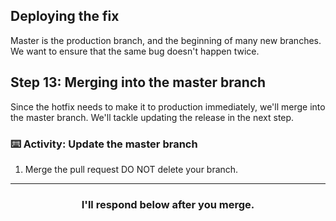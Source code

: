 ## Deploying the fix

Master is the production branch, and the beginning of many new branches. We want to ensure that the same bug doesn't happen twice.

## Step 13: Merging into the master branch

Since the hotfix needs to make it to production immediately, we'll merge into the master branch. We'll tackle updating the release in the next step.

### :keyboard: Activity: Update the master branch

1. Merge the pull request DO NOT delete your branch.

<hr>
<h3 align="center">I'll respond below after you merge.</h3>
